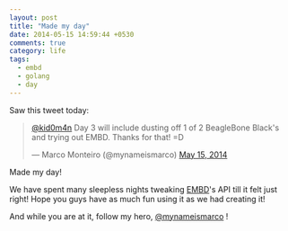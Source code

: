 ```yaml
---
layout: post
title: "Made my day"
date: 2014-05-15 14:59:44 +0530
comments: true
category: life
tags:
  - embd
  - golang
  - day
---
```


Saw this tweet today:

<blockquote class="twitter-tweet" data-partner="tweetdeck"><p><a href="https://twitter.com/kid0m4n">@kid0m4n</a> Day 3 will include dusting off 1 of 2 BeagleBone Black&#39;s and trying out EMBD. Thanks for that! =D</p>&mdash; Marco Monteiro (@mynameismarco) <a href="https://twitter.com/mynameismarco/statuses/466824607773626368">May 15, 2014</a></blockquote>
<script async src="//platform.twitter.com/widgets.js" charset="utf-8"></script>

Made my day!

We have spent many sleepless nights tweaking [EMBD](https://github.com/kidoman/embd)'s API till it felt just right! Hope you guys have as much fun using it as we had creating it!

And while you are at it, follow my hero, <a href="https://twitter.com/mynameismarco">@mynameismarco</a> !
